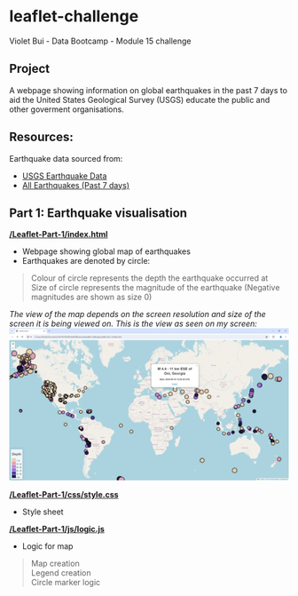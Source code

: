 # leaflet-challenge
Violet Bui - Data Bootcamp - Module 15 challenge

## Project
A webpage showing information on global earthquakes in the past 7 days to aid the United States Geological Survey (USGS) educate the public and other goverment organisations.

## Resources:
Earthquake data sourced from:

- <u>[USGS Earthquake Data](https://earthquake.usgs.gov/earthquakes/feed/v1.0/geojson.php)</u>
- <u>[All Earthquakes (Past 7 days)](https://earthquake.usgs.gov/earthquakes/feed/v1.0/summary/all_week.geojson)</u>


## Part 1: Earthquake visualisation
<b><u>/Leaflet-Part-1/index.html</u></b>    
- Webpage showing global map of earthquakes  
- Earthquakes are denoted by circle:  
> Colour of circle represents the depth the earthquake occurred at  
Size of circle represents the magnitude of the earthquake (Negative magnitudes are shown as size 0)  

<i>The view of the map depends on the screen resolution and size of the screen it is being viewed on. This is the view as seen on my screen:</i>  
![View of Map from Violet's Screen](EndResult.png)


<b><u>/Leaflet-Part-1/css/style.css</u></b>   
- Style sheet

<b><u>/Leaflet-Part-1/js/logic.js</u></b>   
- Logic for map
> Map creation  
Legend creation  
Circle marker logic
